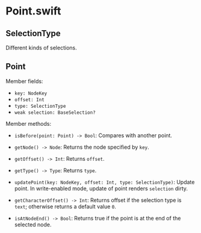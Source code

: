
# Point.swift


## SelectionType

Different kinds of selections.


## Point


Member fields:

- `key: NodeKey`
- `offset: Int`
- `type: SelectionType`
- `weak selection: BaseSelection?`

Member methods:

- `isBefore(point: Point) -> Bool`: Compares with another point.

- `getNode() -> Node`: Returns the node specified by `key`.

- `getOffset() -> Int`: Returns `offset`.

- `getType() -> Type`: Returns `type`.

- `updatePoint(key: NodeKey, offset: Int, type: SelectionType)`:
Update point. In write-enabled mode, update of point renders `selection` dirty.

- `getCharacterOffset() -> Int`: Returns offset if the selection type is `text`; otherwise returns a default value `0`.

- `isAtNodeEnd() -> Bool`: Returns true if the point is at the end of the selected node.
